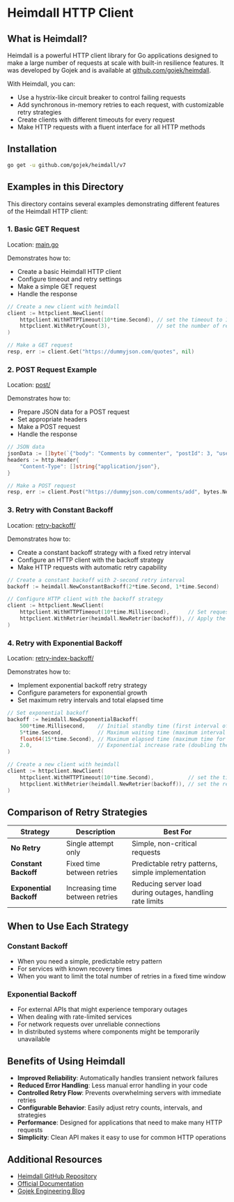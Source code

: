 # Heimdall HTTP Client

## What is Heimdall?

Heimdall is a powerful HTTP client library for Go applications designed to make a large number of requests at scale with built-in resilience features. It was developed by Gojek and is available at [github.com/gojek/heimdall](https://github.com/gojek/heimdall).

With Heimdall, you can:

- Use a hystrix-like circuit breaker to control failing requests
- Add synchronous in-memory retries to each request, with customizable retry strategies
- Create clients with different timeouts for every request
- Make HTTP requests with a fluent interface for all HTTP methods

## Installation

```bash
go get -u github.com/gojek/heimdall/v7
```

## Examples in this Directory

This directory contains several examples demonstrating different features of the Heimdall HTTP client:

### 1. Basic GET Request

Location: [main.go](./main.go)

Demonstrates how to:
- Create a basic Heimdall HTTP client
- Configure timeout and retry settings
- Make a simple GET request
- Handle the response

```go
// Create a new client with heimdall
client := httpclient.NewClient(
    httpclient.WithHTTPTimeout(10*time.Second), // set the timeout to 10 seconds
    httpclient.WithRetryCount(3),               // set the number of retries to 3
)

// Make a GET request
resp, err := client.Get("https://dummyjson.com/quotes", nil)
```

### 2. POST Request Example

Location: [post/](./post/)

Demonstrates how to:
- Prepare JSON data for a POST request
- Set appropriate headers
- Make a POST request
- Handle the response

```go
// JSON data
jsonData := []byte(`{"body": "Comments by commenter", "postId": 3, "userId": 1}`)
headers := http.Header{
    "Content-Type": []string{"application/json"},
}

// Make a POST request
resp, err := client.Post("https://dummyjson.com/comments/add", bytes.NewBuffer(jsonData), headers)
```

### 3. Retry with Constant Backoff

Location: [retry-backoff/](./retry-backoff/)

Demonstrates how to:
- Create a constant backoff strategy with a fixed retry interval
- Configure an HTTP client with the backoff strategy
- Make HTTP requests with automatic retry capability

```go
// Create a constant backoff with 2-second retry interval
backoff := heimdall.NewConstantBackoff(2*time.Second, 1*time.Second)

// Configure HTTP client with the backoff strategy
client := httpclient.NewClient(
    httpclient.WithHTTPTimeout(10*time.Millisecond),      // Set request timeout
    httpclient.WithRetrier(heimdall.NewRetrier(backoff)), // Apply the backoff strategy
)
```

### 4. Retry with Exponential Backoff

Location: [retry-index-backoff/](./retry-index-backoff/)

Demonstrates how to:
- Implement exponential backoff retry strategy
- Configure parameters for exponential growth
- Set maximum retry intervals and total elapsed time

```go
// Set exponential backoff
backoff := heimdall.NewExponentialBackoff(
    500*time.Millisecond,    // Initial standby time (first interval of retry)
    5*time.Second,           // Maximum waiting time (maximum interval of retries)
    float64(15*time.Second), // Maximum elapsed time (maximum time for all retries)
    2.0,                     // Exponential increase rate (doubling the interval for each retry)
)

// Create a new client with heimdall
client := httpclient.NewClient(
    httpclient.WithHTTPTimeout(10*time.Second),           // set the timeout to 10 seconds
    httpclient.WithRetrier(heimdall.NewRetrier(backoff)), // set the retrier to backoff
)
```

## Comparison of Retry Strategies

| Strategy | Description | Best For |
|----------|-------------|----------|
| **No Retry** | Single attempt only | Simple, non-critical requests |
| **Constant Backoff** | Fixed time between retries | Predictable retry patterns, simple implementation |
| **Exponential Backoff** | Increasing time between retries | Reducing server load during outages, handling rate limits |

## When to Use Each Strategy

### Constant Backoff
- When you need a simple, predictable retry pattern
- For services with known recovery times
- When you want to limit the total number of retries in a fixed time window

### Exponential Backoff
- For external APIs that might experience temporary outages
- When dealing with rate-limited services
- For network requests over unreliable connections
- In distributed systems where components might be temporarily unavailable

## Benefits of Using Heimdall

- **Improved Reliability**: Automatically handles transient network failures
- **Reduced Error Handling**: Less manual error handling in your code
- **Controlled Retry Flow**: Prevents overwhelming servers with immediate retries
- **Configurable Behavior**: Easily adjust retry counts, intervals, and strategies
- **Performance**: Designed for applications that need to make many HTTP requests
- **Simplicity**: Clean API makes it easy to use for common HTTP operations

## Additional Resources

- [Heimdall GitHub Repository](https://github.com/gojek/heimdall)
- [Official Documentation](https://pkg.go.dev/github.com/gojek/heimdall/v7)
- [Gojek Engineering Blog](https://www.gojek.io/blog/)